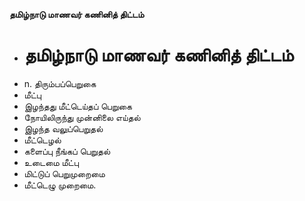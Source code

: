 **தமிழ்நாடு மாணவர் கணினித் திட்டம்**
- # தமிழ்நாடு மாணவர் கணினித் திட்டம்
- n. திரும்பப்பெறுகை
- மீட்பு
- இழந்தது மீட்டெய்தப் பெறுகை
- நோயிலிருந்து முன்னிலை எய்தல்
- இழந்த வலுப்பெறுதல்
- மீட்டெழல்
- களைப்பு நீங்கப் பெறுதல்
- உடைமை மீட்பு
- மிட்டுப் பெறுமுறைமை
- மீட்டெழு முறைமை.


